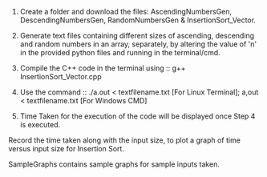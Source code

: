 1. Create a folder and download the files: AscendingNumbersGen, DescendingNumbersGen, RandomNumbersGen & InsertionSort_Vector.

2. Generate text files containing different sizes of ascending, descending and random numbers in an array, separately, by altering the value of 'n' in the provided python files and running in the terminal/cmd.

3. Compile the C++ code in the terminal using :: g++ InsertionSort_Vector.cpp

4. Use the command :: ./a.out < textfilename.txt [For Linux Terminal];   a,out < textfilename.txt [For Windows CMD]

5. Time Taken for the execution of the code will be displayed once Step 4 is executed.


Record the time taken along with the input size, to plot a graph of time versus input size for Insertion Sort.

SampleGraphs contains sample graphs for sample inputs taken.

